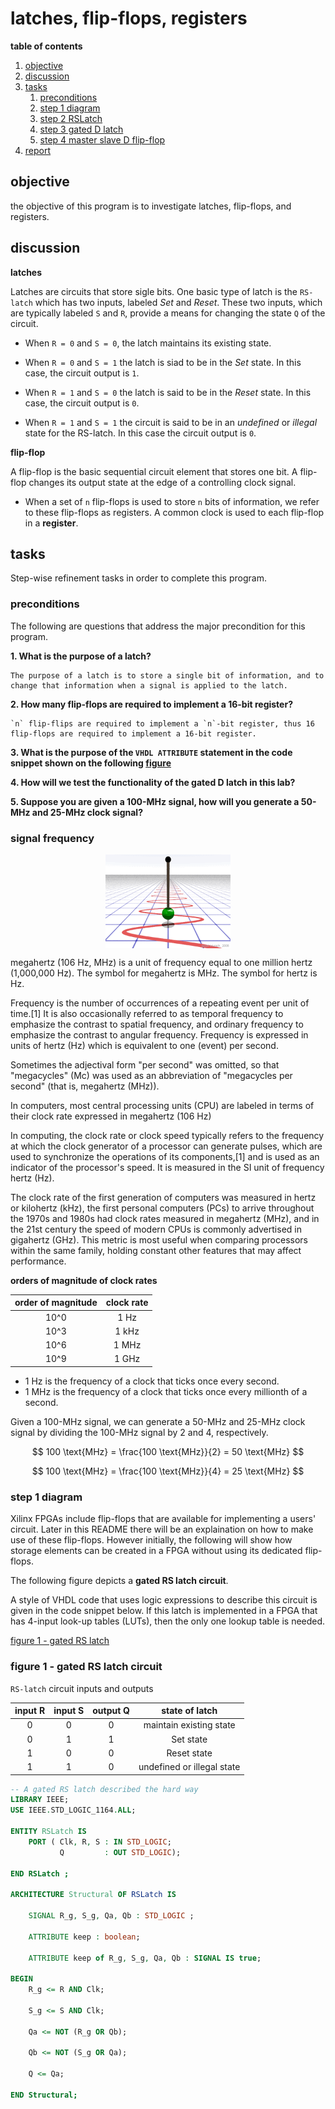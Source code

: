 # latches, flip-flops, registers

**table of contents**

1.  [objective](#objective)
2.  [discussion](#discussion)
3.  [tasks](#tasks)
	1.  [preconditions](#preconditions)
	2.  [step 1 diagram](#step-1-diagram)
	3.  [step 2 RSLatch](#step-2-rslatch)
	4.  [step 3 gated D latch](#step-3-gated-d-latch)
	5.  [step 4 master slave D flip-flop](#step-4-master-slave-d-flip-flop)
4.  [report](#report)


## objective

the objective of this program is to investigate latches, flip-flops, and registers.

## discussion

**latches**

Latches are circuits that store sigle bits.  One basic type of latch is the `RS-latch` which has two inputs, labeled _Set_ and _Reset_.  These two inputs, which are typically labeled `S` and `R`, provide a means for changing the state `Q` of the circuit.  

- When `R = 0` and `S = 0`, the latch maintains its existing state.  

- When `R = 0` and `S = 1` the latch is siad to be in the _Set_ state.  In this case, the circuit output is `1`.

- When `R = 1` and `S = 0` the latch is said to be in the _Reset_ state.  In this case, the circuit output is `0`.

- When `R = 1` and `S = 1` the circuit is said to be in an _undefined_ or _illegal_ state for the RS-latch.  In this case the circuit output is `0`.

**flip-flop**

A flip-flop is the basic sequential circuit element that stores one bit.  A flip-flop changes its output state at the edge of a controlling clock signal.

- When a set of `n` flip-flops is used to store `n` bits of information, we refer to these flip-flops as registers.  A common clock is used to each flip-flop in a **register**.

## tasks

Step-wise refinement tasks in order to complete this program.

### preconditions

The following are questions that address the major precondition for this program.

**1.  What is the purpose of a latch?**

	The purpose of a latch is to store a single bit of information, and to change that information when a signal is applied to the latch.

**2.  How many flip-flops are required to implement a 16-bit register?**

	`n` flip-flips are required to implement a `n`-bit register, thus 16 flip-flops are required to implement a 16-bit register.

**3.  What is the purpose of the `VHDL ATTRIBUTE` statement in the code snippet shown on the following [figure](##figure)**

**4.  How will we test the functionality of the gated D latch in this lab?**

**5.  Suppose you are given a 100-MHz signal, how will you generate a 50-MHz and 25-MHz clock signal?**

### signal frequency

<p align="center">
	<img src="./assets/freq.gif" width="200" align="center" />
</p>

megahertz (106 Hz, MHz) is a unit of frequency equal to one million hertz (1,000,000 Hz).  The symbol for megahertz is MHz.  The symbol for hertz is Hz.

Frequency is the number of occurrences of a repeating event per unit of time.[1] It is also occasionally referred to as temporal frequency to emphasize the contrast to spatial frequency, and ordinary frequency to emphasize the contrast to angular frequency. Frequency is expressed in units of hertz (Hz) which is equivalent to one (event) per second.

Sometimes the adjectival form "per second" was omitted, so that "megacycles" (Mc) was used as an abbreviation of "megacycles per second" (that is, megahertz (MHz)).

In computers, most central processing units (CPU) are labeled in terms of their clock rate expressed in megahertz (106 Hz)

In computing, the clock rate or clock speed typically refers to the frequency at which the clock generator of a processor can generate pulses, which are used to synchronize the operations of its components,[1] and is used as an indicator of the processor's speed. It is measured in the SI unit of frequency hertz (Hz).

The clock rate of the first generation of computers was measured in hertz or kilohertz (kHz), the first personal computers (PCs) to arrive throughout the 1970s and 1980s had clock rates measured in megahertz (MHz), and in the 21st century the speed of modern CPUs is commonly advertised in gigahertz (GHz). This metric is most useful when comparing processors within the same family, holding constant other features that may affect performance.


**orders of magnitude of clock rates**

| order of magnitude | clock rate |
|:------------------:|:----------:|
| 10^0               | 1 Hz       |
| 10^3               | 1 kHz      |
| 10^6               | 1 MHz      |
| 10^9               | 1 GHz      |

- 1 Hz is the frequency of a clock that ticks once every second.
- 1 MHz is the frequency of a clock that ticks once every millionth of a second.

Given a 100-MHz signal, we can generate a 50-MHz and 25-MHz clock signal by dividing the 100-MHz signal by 2 and 4, respectively.

$$ 100 \text{MHz} = \frac{100 \text{MHz}}{2} = 50 \text{MHz} $$

$$ 100 \text{MHz} = \frac{100 \text{MHz}}{4} = 25 \text{MHz} $$

### step 1 diagram


Xilinx FPGAs include flip-flops that are available for implementing a users' circuit.  Later in this README there will be an explaination on how to make use of these flip-flops.  However initially, the following will show how storage elements can be created in a FPGA without using its dedicated flip-flops.

The following figure depicts a **gated RS latch circuit**.  

A style of VHDL code that uses logic expressions to describe this circuit is given in the code snippet below.  If this latch is implemented in a FPGA that has 4-input look-up tables (LUTs), then the only one lookup table is needed.

[figure 1 - gated RS latch](#figure-1---gated-rs-latch)

### figure 1 - gated RS latch circuit

`RS-latch` circuit inputs and outputs

| input R | input S | output Q |       state of latch       |
|:-------:|:-------:|:--------:|:--------------------------:|
|    0    |    0    |    0     |  maintain existing state   |
|    0    |    1    |    1     |           Set state	    |
|    1    |    0    |    0     |          Reset state	    |
|    1    |    1    |    0     | undefined or illegal state |



```vhdl
-- A gated RS latch described the hard way
LIBRARY IEEE;
USE IEEE.STD_LOGIC_1164.ALL;

ENTITY RSLatch IS
    PORT ( Clk, R, S : IN STD_LOGIC;
           Q         : OUT STD_LOGIC);

END RSLatch ;

ARCHITECTURE Structural OF RSLatch IS

	SIGNAL R_g, S_g, Qa, Qb : STD_LOGIC ;

	ATTRIBUTE keep : boolean;
	
	ATTRIBUTE keep of R_g, S_g, Qa, Qb : SIGNAL IS true;

BEGIN
	R_g <= R AND Clk;
  	
	S_g <= S AND Clk;
  	
	Qa <= NOT (R_g OR Qb);
  	
	Qb <= NOT (S_g OR Qa);
  	
	Q <= Qa;

END Structural;

```
